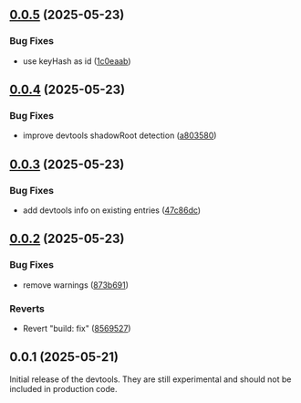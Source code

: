 ## [0.0.5](https://github.com/posva/pinia-colada/compare/@pinia/colada-devtools@0.0.4...@pinia/colada-devtools@0.0.5) (2025-05-23)

### Bug Fixes

- use keyHash as id ([1c0eaab](https://github.com/posva/pinia-colada/commit/1c0eaab3e3b51a472526dda7cc58a66444c302d4))

## [0.0.4](https://github.com/posva/pinia-colada/compare/@pinia/colada-devtools@0.0.3...@pinia/colada-devtools@0.0.4) (2025-05-23)

### Bug Fixes

- improve devtools shadowRoot detection ([a803580](https://github.com/posva/pinia-colada/commit/a803580e7eaad7b63704d3ae02600c12ba572f8b))

## [0.0.3](https://github.com/posva/pinia-colada/compare/@pinia/colada-devtools@0.0.2...@pinia/colada-devtools@0.0.3) (2025-05-23)

### Bug Fixes

- add devtools info on existing entries ([47c86dc](https://github.com/posva/pinia-colada/commit/47c86dc15e5230a3e5426af7851e2f7b0dbfb7cf))

## [0.0.2](https://github.com/posva/pinia-colada/compare/@pinia/colada-devtools@0.0.1...@pinia/colada-devtools@0.0.2) (2025-05-23)

### Bug Fixes

- remove warnings ([873b691](https://github.com/posva/pinia-colada/commit/873b6916172b3236f81162e8d81805b2dbada67d))

### Reverts

- Revert "build: fix" ([8569527](https://github.com/posva/pinia-colada/commit/85695270b49dcc4341c78a2af9c09a0de717a90c))

## 0.0.1 (2025-05-21)

Initial release of the devtools. They are still experimental and should not be included in production code.
